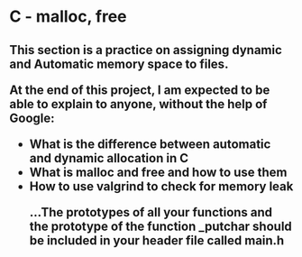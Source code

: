 <h1>C - malloc, free</h1>

<h2>This section is a practice on assigning dynamic and Automatic memory space to files.<//h2>

<p>At the end of this project, I am expected to be able to explain to anyone, without the help of Google:</p>
<ul>
<li>What is the difference between automatic and dynamic allocation in C</li>
<li>What is malloc and free and how to use them</li>
<li>How to use valgrind to check for memory leak</li>
</u>

<p>...The prototypes of all your functions and the prototype of the function _putchar should be included in your header file called main.h</p>
